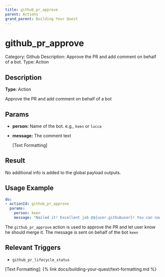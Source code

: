 ```yaml
---
title: github_pr_approve
parent: Actions
grand_parent: Building Your Quest
---
```


# github_pr_approve

Category: Github
Description: Approve the PR and add comment on behalf of a bot.
Type: Action

## Description

**Type**: Action

Approve the PR and add comment on behalf of a bot

## Params

- **person:** Name of the bot. e.g., `keen` or `lucca`
- **message:** The comment text
    
    [Text Formatting]
    

## Result

No additional info is added to the global payload outputs.

## Usage Example

```yaml
do:
- actionId: github_pr_approve
  params:
    person: keen
    message: "Nailed it! Excellent job @${user.githubuser}! You can now merge the PR."
```

The `github_pr_approve` action is used to approve the PR and let user know he should merge it. The message is sent on behalf of the bot `keen`

## Relevant Triggers

- `github_pr_lifecycle_status`

[Text Formatting]: {% link docs/building-your-quest/text-formatting.md %}
